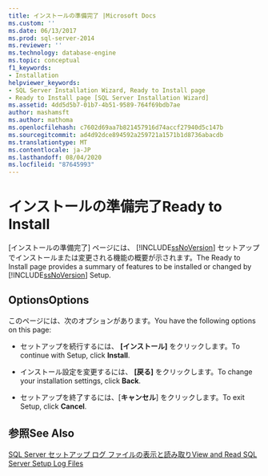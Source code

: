 ```yaml
---
title: インストールの準備完了 |Microsoft Docs
ms.custom: ''
ms.date: 06/13/2017
ms.prod: sql-server-2014
ms.reviewer: ''
ms.technology: database-engine
ms.topic: conceptual
f1_keywords:
- Installation
helpviewer_keywords:
- SQL Server Installation Wizard, Ready to Install page
- Ready to Install page [SQL Server Installation Wizard]
ms.assetid: 4dd5d5b7-01b7-4b51-9589-764f69bdb7ae
author: mashamsft
ms.author: mathoma
ms.openlocfilehash: c7602d69aa7b821457916d74accf27940d5c147b
ms.sourcegitcommit: ad4d92dce894592a259721a1571b1d8736abacdb
ms.translationtype: MT
ms.contentlocale: ja-JP
ms.lasthandoff: 08/04/2020
ms.locfileid: "87645993"
---
```

# <a name="ready-to-install"></a><span data-ttu-id="bd91c-102">インストールの準備完了</span><span class="sxs-lookup"><span data-stu-id="bd91c-102">Ready to Install</span></span>
  <span data-ttu-id="bd91c-103">[インストールの準備完了] ページには、 [!INCLUDE[ssNoVersion](../../includes/ssnoversion-md.md)] セットアップでインストールまたは変更される機能の概要が示されます。</span><span class="sxs-lookup"><span data-stu-id="bd91c-103">The Ready to Install page provides a summary of features to be installed or changed by [!INCLUDE[ssNoVersion](../../includes/ssnoversion-md.md)] Setup.</span></span>  
  
## <a name="options"></a><span data-ttu-id="bd91c-104">Options</span><span class="sxs-lookup"><span data-stu-id="bd91c-104">Options</span></span>  
 <span data-ttu-id="bd91c-105">このページには、次のオプションがあります。</span><span class="sxs-lookup"><span data-stu-id="bd91c-105">You have the following options on this page:</span></span>  
  
-   <span data-ttu-id="bd91c-106">セットアップを続行するには、 **[インストール]** をクリックします。</span><span class="sxs-lookup"><span data-stu-id="bd91c-106">To continue with Setup, click **Install**.</span></span>  
  
-   <span data-ttu-id="bd91c-107">インストール設定を変更するには、 **[戻る]** をクリックします。</span><span class="sxs-lookup"><span data-stu-id="bd91c-107">To change your installation settings, click **Back**.</span></span>  
  
-   <span data-ttu-id="bd91c-108">セットアップを終了するには、[**キャンセル**] をクリックします。</span><span class="sxs-lookup"><span data-stu-id="bd91c-108">To exit Setup, click **Cancel**.</span></span>  
  
## <a name="see-also"></a><span data-ttu-id="bd91c-109">参照</span><span class="sxs-lookup"><span data-stu-id="bd91c-109">See Also</span></span>  
 [<span data-ttu-id="bd91c-110">SQL Server セットアップ ログ ファイルの表示と読み取り</span><span class="sxs-lookup"><span data-stu-id="bd91c-110">View and Read SQL Server Setup Log Files</span></span>](../../database-engine/install-windows/view-and-read-sql-server-setup-log-files.md)  
  
  
